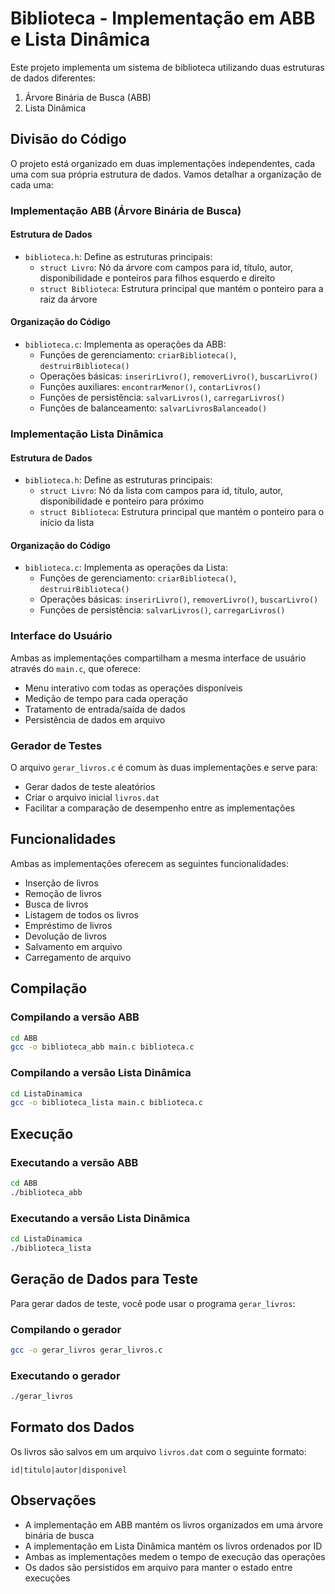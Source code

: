 # Biblioteca - Implementação em ABB e Lista Dinâmica

Este projeto implementa um sistema de biblioteca utilizando duas estruturas de dados diferentes:

1. Árvore Binária de Busca (ABB)
2. Lista Dinâmica

## Divisão do Código

O projeto está organizado em duas implementações independentes, cada uma com sua própria estrutura de dados. Vamos detalhar a organização de cada uma:

### Implementação ABB (Árvore Binária de Busca)

#### Estrutura de Dados

- `biblioteca.h`: Define as estruturas principais:
  - `struct Livro`: Nó da árvore com campos para id, título, autor, disponibilidade e ponteiros para filhos esquerdo e direito
  - `struct Biblioteca`: Estrutura principal que mantém o ponteiro para a raiz da árvore

#### Organização do Código

- `biblioteca.c`: Implementa as operações da ABB:
  - Funções de gerenciamento: `criarBiblioteca()`, `destruirBiblioteca()`
  - Operações básicas: `inserirLivro()`, `removerLivro()`, `buscarLivro()`
  - Funções auxiliares: `encontrarMenor()`, `contarLivros()`
  - Funções de persistência: `salvarLivros()`, `carregarLivros()`
  - Funções de balanceamento: `salvarLivrosBalanceado()`

### Implementação Lista Dinâmica

#### Estrutura de Dados

- `biblioteca.h`: Define as estruturas principais:
  - `struct Livro`: Nó da lista com campos para id, título, autor, disponibilidade e ponteiro para próximo
  - `struct Biblioteca`: Estrutura principal que mantém o ponteiro para o início da lista

#### Organização do Código

- `biblioteca.c`: Implementa as operações da Lista:
  - Funções de gerenciamento: `criarBiblioteca()`, `destruirBiblioteca()`
  - Operações básicas: `inserirLivro()`, `removerLivro()`, `buscarLivro()`
  - Funções de persistência: `salvarLivros()`, `carregarLivros()`

### Interface do Usuário

Ambas as implementações compartilham a mesma interface de usuário através do `main.c`, que oferece:

- Menu interativo com todas as operações disponíveis
- Medição de tempo para cada operação
- Tratamento de entrada/saída de dados
- Persistência de dados em arquivo

### Gerador de Testes

O arquivo `gerar_livros.c` é comum às duas implementações e serve para:

- Gerar dados de teste aleatórios
- Criar o arquivo inicial `livros.dat`
- Facilitar a comparação de desempenho entre as implementações

## Funcionalidades

Ambas as implementações oferecem as seguintes funcionalidades:

- Inserção de livros
- Remoção de livros
- Busca de livros
- Listagem de todos os livros
- Empréstimo de livros
- Devolução de livros
- Salvamento em arquivo
- Carregamento de arquivo

## Compilação

### Compilando a versão ABB

```bash
cd ABB
gcc -o biblioteca_abb main.c biblioteca.c
```

### Compilando a versão Lista Dinâmica

```bash
cd ListaDinamica
gcc -o biblioteca_lista main.c biblioteca.c
```

## Execução

### Executando a versão ABB

```bash
cd ABB
./biblioteca_abb
```

### Executando a versão Lista Dinâmica

```bash
cd ListaDinamica
./biblioteca_lista
```

## Geração de Dados para Teste

Para gerar dados de teste, você pode usar o programa `gerar_livros`:

### Compilando o gerador

```bash
gcc -o gerar_livros gerar_livros.c
```

### Executando o gerador

```bash
./gerar_livros
```

## Formato dos Dados

Os livros são salvos em um arquivo `livros.dat` com o seguinte formato:

```
id|titulo|autor|disponivel
```

## Observações

- A implementação em ABB mantém os livros organizados em uma árvore binária de busca
- A implementação em Lista Dinâmica mantém os livros ordenados por ID
- Ambas as implementações medem o tempo de execução das operações
- Os dados são persistidos em arquivo para manter o estado entre execuções
